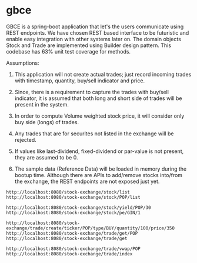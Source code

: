 # gbce

GBCE is a spring-boot application that let's the users communicate using REST endpoints. 
We have chosen REST based interface to be futuristic and enable easy integration with other systems later on.
The domain objects Stock and Trade are implemented using Builder design pattern. 
This codebase has 63% unit test coverage for methods.

Assumptions:
1. This application will not create actual trades; just record incoming trades with timestamp, quantity, buy/sell indicator and price.

2. Since, there is a requirement to capture the trades with buy/sell indicator, it is assumed that both long and short side of trades will be present in the system.

3. In order to compute Volume weighted stock price, it will consider only buy side (longs) of trades.

4. Any trades that are for securites not listed in the exchange will be rejected.

5. If values like last-dividend, fixed-dividend or par-value is not present, they are assumed to be 0.

6. The sample data (Reference Data) will be loaded in memory during the bootup time. Although there are APIs to add/remove stocks into/from the exchange, the REST endpoints are not exposed just yet.

```Below are some sample REST endpoints:
http://localhost:8080/stock-exchange/stock/list
http://localhost:8080/stock-exchange/stock/POP/list

http://localhost:8080/stock-exchange/stock/yield/POP/30
http://localhost:8080/stock-exchange/stock/pe/GIN/1

http://localhost:8080/stock-exchange/trade/create/ticker/POP/type/BUY/quantity/100/price/350
http://localhost:8080/stock-exchange/trade/get/POP
http://localhost:8080/stock-exchange/trade/get

http://localhost:8080/stock-exchange/trade/vwap/POP
http://localhost:8080/stock-exchange/trade/index
```
